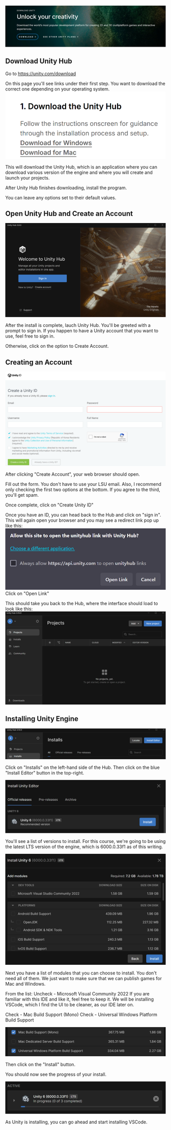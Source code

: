 ![img.png](img.png)

## Download Unity Hub

Go to https://unity.com/download

On this page you'll see links under their first step. You want to download the correct one depending on your operating system.
![img_1.png](img_1.png)

This will download the Unity Hub, which is an application where you can download various version of the engine and where you will create and launch your projects.

After Unity Hub finishes downloading, install the program.

You can leave any options set to their default values.

## Open Unity Hub and Create an Account

![img_2.png](img_2.png)

After the install is complete, lauch Unity Hub. You'll be greeted with a prompt to sign in. If you happen to have a Unity account that you want to use, feel free to sign in.

Otherwise, click on the option to Create Account.

## Creating an Account
![img_3.png](img_3.png)

After clicking "Create Account", your web browser should open.

Fill out the form. You don't have to use your LSU email. Also, I recommend only checking the first two options at the bottom. If you agree to the third, you'll get spam.

Once complete, click on "Create Unity ID"

Once you have an ID, you can head back to the Hub and click on "sign in".
This will again open your browser and you may see a redirect link pop up like this:
![img_4.png](img_4.png)
Click on "Open Link"

This should take you back to the Hub, where the interface should load to look like this:
![img_5.png](img_5.png)

## Installing Unity Engine

![img_6.png](img_6.png)

Click on "Installs" on the left-hand side of the Hub. Then click on the blue "Install Editor" button in the top-right.

![img_7.png](img_7.png)

You'll see a list of versions to install. For this course, we're going to be using the latest LTS version of the engine, which is 6000.0.33f1 as of this writing.

![img_8.png](img_8.png)

Next you have a list of modules that you can choose to install. You don't need all of them. We just want to make sure that we can publish games for Mac and Windows.

From the list:
Uncheck - Microsoft Visual Community 2022
    If you are familiar with this IDE and like it, feel free to keep it. We will be installing VSCode, which I find the UI to be cleaner, as our IDE later on.

Check - Mac Build Support (Mono)
Check - Universal Windows Platform Build Support

![img_9.png](img_9.png)

Then click on the "Install" button.

You should now see the progress of your install.

![img_10.png](img_10.png)

As Unity is installing, you can go ahead and start installing VSCode.
